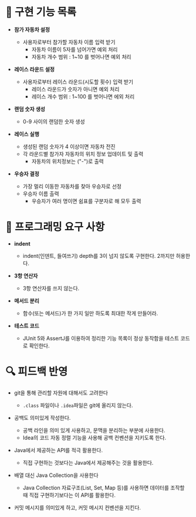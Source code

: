 # 🚀 구현 기능 목록

- **참가 자동차 설정**
    - 사용자로부터 참가할 자동차 이름 입력 받기
      - 자동차 이름이 5자를 넘어가면 예외 처리
      - 자동차 개수 범위 : 1~10 를 벗어나면 예외 처리

- **레이스 라운드 설정**
    - 사용자로부터 레이스 라운드(시도할 횟수) 입력 받기
      - 레이스 라운드가 숫자가 아니면 예외 처리
      - 레이스 개수 범위 : 1~100 를 벗어나면 에외 처리

- **랜덤 숫자 생성**
    - 0-9 사이의 랜덤한 숫자 생성

- **레이스 실행**
    - 생성된 랜덤 숫자가 4 이상이면 자동차 전진
    - 각 라운드별 참가자 자동차의 위치 정보 업데이트 및 출력
      - 자동차의 위치정보는 ("-")로 출력

- **우승자 결정**
    - 가장 멀리 이동한 자동차를 찾아 우승자로 선정
    - 우승자 이름 출력
      - 우승자가 여러 명이면 쉼표를 구분자로 해 모두 출력


# 🎯 프로그래밍 요구 사항
- **indent**
    - indent(인덴트, 들여쓰기) depth를 3이 넘지 않도록 구현한다. 2까지만 허용한다.


- **3항 연산자**
    - 3항 연산자를 쓰지 않는다.


- **메서드 분리**
    - 함수(또는 메서드)가 한 가지 일만 하도록 최대한 작게 만들어라.


- **테스트 코드**
    - JUnit 5와 AssertJ를 이용하여 정리한 기능 목록이 정상 동작함을 테스트 코드로 확인한다.


# 🔍 피드백 반영
- git을 통해 관리할 자원에 대해서도 고려한다
    - `.class` 파일이나 `.idea`파일은 git에 올리지 않는다.


- 공백도 의미있게 작성한다.
    - 공백 라인을 의미 있게 사용하고, 문맥을 분리하는 부분에 사용한다.
    - Idea의 코드 자동 정렬 기능을 사용해 공백 컨벤션을 지키도록 한다.


- Java에서 제공하는 API를 적극 활용한다.
    -  직접 구현하는 것보다는 Java에서 제공해주는 것을 활용한다.


- 배열 대신 Java Collection을 사용한다
    - Java Collection 자료구조(List, Set, Map 등)를 사용하면 데이터를 조작할 때 직접 구현하기보다는 이 API를 활용한다.


- 커밋 메시지를 의미있게 하고, 커밋 메시지 컨벤션을 지킨다.